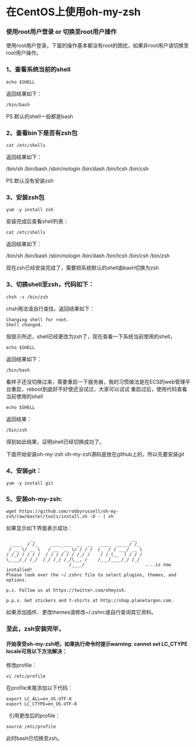 # 在CentOS上使用oh-my-zsh
### 使用root用户登录 or 切换至root用户操作

使用root用户登录，下面的操作基本都没有root的困扰，如果非root用户请切换至root用户操作。

### 1、查看系统当前的shell
```
echo $SHELL
```
返回结果如下：
```
/bin/bash
```
PS.默认的shell一般都是bash

### 2、查看bin下是否有zsh包
```
cat /etc/shells
```
返回结果如下：

/bin/sh
/bin/bash
/sbin/nologin
/bin/dash
/bin/tcsh
/bin/csh

PS.默认没有安装zsh

### 3、安装zsh包
```
yum -y install zsh
```
安装完成后查看shell列表：
```
cat /etc/shells
```
返回结果如下：

/bin/sh
/bin/bash
/sbin/nologin
/bin/dash
/bin/tcsh
/bin/csh
/bin/zsh

现在zsh已经安装完成了，需要把系统默认的shell由bash切换为zsh

### 3、切换shell至zsh，代码如下：
```
chsh -s /bin/zsh
```
chsh用法请自行查找，返回结果如下：
```
Changing shell for root.
Shell changed.
```
按提示所述，shell已经更改为zsh了，现在查看一下系统当前使用的shell，
```
echo $SHELL
```
返回结果如下：
```
/bin/bash
```
看样子还没切换过来，需要重启一下服务器，我的习惯做法是在ECS的web管理平台重启，reboot到底好不好使还没试过，大家可以试试
重启过后，使用代码查看当前使用的shell
```
echo $SHELL
```
返回结果：
```
/bin/zsh
```
得到如此结果，证明shell已经切换成功了。

下面开始安装oh-my-zsh
oh-my-zsh源码是放在github上的，所以先要安装git

### 4、安装git：
```
yum -y install git
```
### 5、安装oh-my-zsh:
```
wget https://github.com/robbyrussell/oh-my-zsh/raw/master/tools/install.sh -O - | sh
```

如果显示如下界面表示成功：
```
         __                                     __   
  ____  / /_     ____ ___  __  __   ____  _____/ /_  
 / __ \/ __ \   / __ `__ \/ / / /  /_  / / ___/ __ \ 
/ /_/ / / / /  / / / / / / /_/ /    / /_(__  ) / / / 
\____/_/ /_/  /_/ /_/ /_/\__, /    /___/____/_/ /_/  
                        /____/                       ....is now installed!
Please look over the ~/.zshrc file to select plugins, themes, and options.

p.s. Follow us at https://twitter.com/ohmyzsh.

p.p.s. Get stickers and t-shirts at http://shop.planetargon.com.
```
如果添加插件、更改themes请修改~/.zshrc或自行查询其它资料。

### 至此，zsh安装完毕，
#### 开始享受oh-my-zsh吧，如果执行命令时提示warning: cannot set LC_CTYPE locale可用以下方法解决：

修改profile：
```
vi /etc/profile
```

在profile末尾添加以下代码：
```
export LC_ALL=en_US.UTF-8
export LC_CTYPE=en_US.UTF-8
```
 
引用更改后的profile：
```
source /etc/profile
```
此时bash已切换至zsh。
